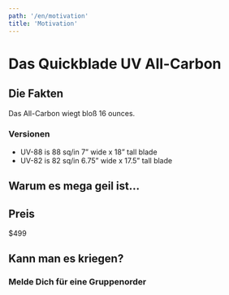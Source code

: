 ```yaml
---
path: '/en/motivation'
title: 'Motivation'
---
```


# Das Quickblade UV All-Carbon

## Die Fakten

Das All-Carbon wiegt bloß 16 ounces.

### Versionen

- UV-88 is 88 sq/in 7” wide x 18” tall blade
- UV-82 is 82 sq/in 6.75” wide x 17.5” tall blade

## Warum es mega geil ist...

## Preis

\$499

## Kann man es kriegen?

### Melde Dich für eine Gruppenorder
